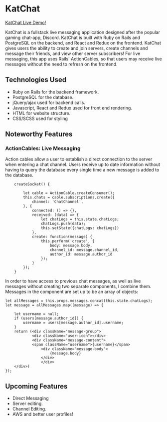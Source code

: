 # KatChat

[KatChat Live Demo!](https://kat-chat.herokuapp.com/#/login)

KatChat is a fullstack live messaging application designed after the popular gaming chat-app, Discord. KatChat is built with Ruby on Rails and PostgreSQL on the backend, and React and Redux on the frontend.  KatChat gives users the ability to create and join servers, create channels and message their friends, and view other server subscribers! For live messaging, this app uses Rails' ActionCables, so that users may receive live messages without the need to refresh on the frontend.


## Technologies Used

- Ruby on Rails for the backend framework.
- PostgreSQL for the database.
- jQuery/ajax used for backend calls.
- Javascript, React and Redux used for front end rendering.
- HTML for website structure.
- CSS/SCSS used for styling


## Noteworthy Features

### ActionCables: Live Messaging
Action cables allow a user to establish a direct connection to the server when entering a chat channel.  Users receive up to date information without having to query the database every single time a new message is added to the database.

```JS 
    createSocket() {
     
        let cable = ActionCable.createConsumer();
        this.chats = cable.subscriptions.create({
            channel: 'ChatChannel',
        }, {
            connected: () => {},
            received: (data) => {
                let chatLogs = this.state.chatLogs;
                chatLogs.push(data);
                this.setState({chatLogs: chatLogs})
            },
            create: function(message) {
                this.perform('create', {
                    body: message.body,
                    channel_id: message.channel_id,
                    author_id: message.author_id
                });
            }
        });
    }
```

In order to have access to previous chat messages, as well as live messages without creating two separate components, I combine them.  Messages in the component are set up to be an array of objects: 

```JS
let allMessages = this.props.messages.concat(this.state.chatLogs);
let message = allMessages.map((message) => {
    
    let username = null;
    if (users[message.author_id]) {
        username = users[message.author_id].username;
    }
    return (<div className="message-group">
            <div className="user-icon"></div>
            <div className="message-content">
            <span className="username">{username}</span>
                <div className="message-body">
                    {message.body}
                </div>
                </div>
    </div>)
});
```

## Upcoming Features
- Direct Messaging
- Server editing.
- Channel Editing.
- AWS and better user profiles!



